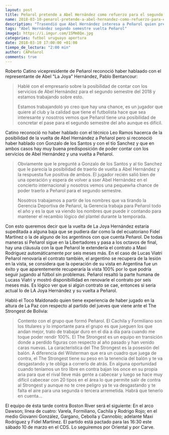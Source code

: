 ```yaml
---
layout: post
title: Peñarol pretende a Abel Hernández como refuerzo para el segundo semestre
name: 2018-03-10-penarol-pretende-a-abel-hernandez-como-refuerzo-para-el-segundo-semestre
description: "Trasendió que Abel Hernández interesa a Peñarol quien pretende su vuelta al club aprovechando que Abel quiere al club sería para el segundo semestre para el mes de junio."
tags: "Abel Hernández segundo semestre vuelta Peñarol"
image1: https://i.imgur.com/1SMm8Qe.jpg
categories: futbol uruguayo apertura
date: 2018-03-10 17:00:00 +01:00
tiempo_de_lectura: "2:00 min"
author: CAPeñarol
comments: true
---
```


<!--<img src="https://i.imgur.com/1SMm8Qe.jpg">-->


Roberto Catino vicepresidente de Peñarol reconoció haber hablaado con el representante de Abel "La Joya" Hernández, Pablo Bentancour:

<blockquote>
	<p>Hablé con el empresario sobre la posibilidad de contar con los servicios de Abel Hernández para el segundo semestre del 2018 y estamos trabajando sobre esto.</p>
	<p>Estamos trabajandoló yo creo que hay una chance, es un jugador que quiere al club y la calidad que tiene el futbolista hace que sea interesante y nosotros vemos que Peñarol tiene una posibilidad de concretar el pase para el segundo semestre del año aunque es difícil.</p>
</blockquote>

Catino reconoció no haber hablado con el técnico Leo Ramos hacerca de la posibilidad de la vuelta de Abel Hernández a Peñarol pero si reconoció haber hablado con Gonzalo de los Santos y con el tío Sanchez y que en ambos casos hay muy buena predisposición de poder contar con los servicios de Abel Hernández y una vuelta a Peñarol.

<blockquote>
	<p>Obviamente que le pregunté a Gonzalo de los Santos y al tio Sanchez que le parecía la posibilidad de traerlo de vuelta a Abel Hernández y la respuesta fue positiva de ambos. El jugador recién salió bien de una operación y espera de volver a sser Abel Hernández en el concierto internacional y nosotros vemos una pequewña chance de poder traerlo a Peñarol para el segundo semestre.</p>
	<p>Nosotros trabajamos a partir de los nombres que va tirando la Gerencia Deportiva de Peñarol, la Gerencia trabaja para Peñarol todo el año y es la que va viendo los nombres que puede ir contando para mantener el recambio lógico del plantel durante la temporada.</p>
</blockquote>

Con esto queremos decir que la vuelta de La Joya Hernández estaría supeditada a alguna baja que se pudiera dar como la del ecuatoriano Fidel Martínez o la de alguno de los argentinos con que cuenta Peñarol. De todas maneras si Peñarol sigue en la Libertadores y pasa a los octavos de final, hay una cláusula con la que Peñarol le extendería el contrato a Maxi Rodriguez automáticamente por seis meses más. En el caso de Lucas Viatri Peñarol renovaría el contrato también, el argentino se recupera de la lesión en la vista, se considera que la operación de su vista en Argentina fue un éxito y que aparentemente recuperaría la vista 100% por lo que podría seguir jugando al fútbol sin problemas. Peñarol resaltó la parte humana de Lucass Viatri y mostró disponibillidad en renovarle el contrato por seis meses más. Es lógico ver que si algún contrato se cae, entonces si sería actual lo de LA Joya Hernández y su vuelta a Peñarol.

Habló el Toco Maldonado quien tiene experiencia de haber jugado en la altura de La Paz con respecto al partido del jueves que viene ante el The Strongest de Bolivia:

<blockquote>
	<p>
		Contento con el grupo que formó Peñarol. El Cachila y Formiliano son los titulares y lo importante para el grupo es que jueguen los que andan mejor, trato de trabajar duro en el día a día para cuando me toque poder rendir 100%. El The Strongest es un equipo en transición donde a perdido figuras con respecto al año pasado y han venido caras nuevas. La característica del The Strongest es la posesión del balón. A diferencia del Wilsterman que era un cuadro que juega de contra, el The Strongest tiene su peso en la tenencia del balón y te va desgastando y te obliga a correrlo de atrás. En alguna oportunidad cuando teníamos un tiro libre en contra bajan los once en su propia aria para que el rival lleve más gente a cabecear y luego se hace muy difícil cabecear con 20 tipos en el área lo que permite salir de contra al Strongest y aunque no te cree peligro ya te va desgastando y te falta el aire para una segunda o tercera arremetida. Habrá que tenerlo en cuenta...
	</p>
</blockquote>

El equipo de ésta tarde contra Boston River será el siguiente:
En el arco Dawson; línea de cuatro: Varela, Formiliano, Cachila y Rodrigo Rojo; en el medio Giovanni González, Gargano, Cebolla y Cannobio; adelante Maxi Rodriguez y Fidel Martínez. El partido está pactado para las 16:30 este sábado 10 de marzo en el CDS. Lo seguiremos por Oriental y por Carve.


